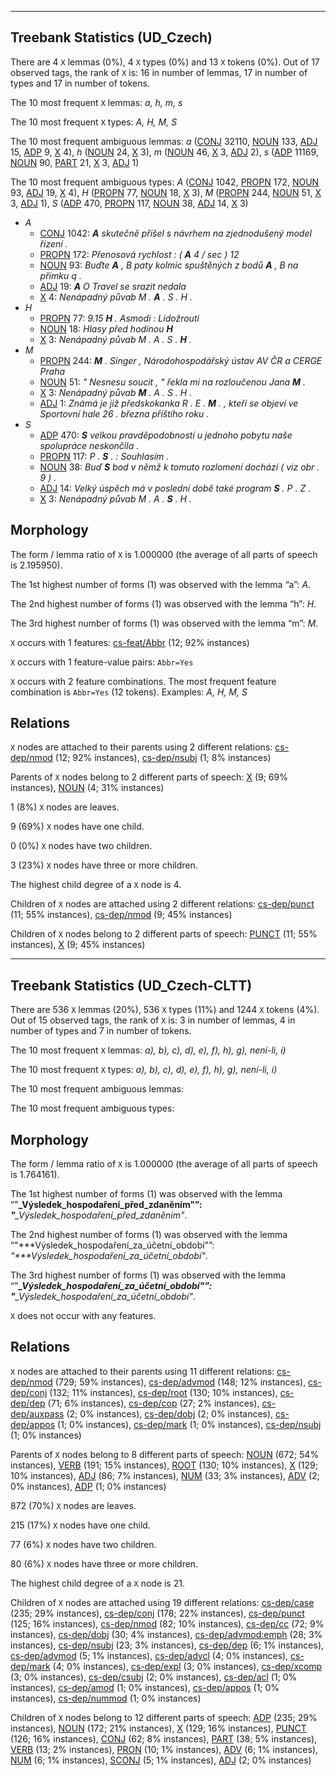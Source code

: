 

--------------------------------------------------------------------------------

## Treebank Statistics (UD_Czech)

There are 4 `X` lemmas (0%), 4 `X` types (0%) and 13 `X` tokens (0%).
Out of 17 observed tags, the rank of `X` is: 16 in number of lemmas, 17 in number of types and 17 in number of tokens.

The 10 most frequent `X` lemmas: <em>a, h, m, s</em>

The 10 most frequent `X` types:  <em>A, H, M, S</em>

The 10 most frequent ambiguous lemmas: <em>a</em> ([CONJ]() 32110, [NOUN]() 133, [ADJ]() 15, [ADP]() 9, [X]() 4), <em>h</em> ([NOUN]() 24, [X]() 3), <em>m</em> ([NOUN]() 46, [X]() 3, [ADJ]() 2), <em>s</em> ([ADP]() 11169, [NOUN]() 90, [PART]() 21, [X]() 3, [ADJ]() 1)

The 10 most frequent ambiguous types:  <em>A</em> ([CONJ]() 1042, [PROPN]() 172, [NOUN]() 93, [ADJ]() 19, [X]() 4), <em>H</em> ([PROPN]() 77, [NOUN]() 18, [X]() 3), <em>M</em> ([PROPN]() 244, [NOUN]() 51, [X]() 3, [ADJ]() 1), <em>S</em> ([ADP]() 470, [PROPN]() 117, [NOUN]() 38, [ADJ]() 14, [X]() 3)


* <em>A</em>
  * [CONJ]() 1042: <em><b>A</b> skutečně přišel s návrhem na zjednodušený model řízení .</em>
  * [PROPN]() 172: <em>Přenosová rychlost : ( <b>A</b> 4 / sec ) 12</em>
  * [NOUN]() 93: <em>Buďte <b>A</b> , B paty kolmic spuštěných z bodů <b>A</b> , B na přímku q .</em>
  * [ADJ]() 19: <em><b>A</b> O Travel se srazit nedala</em>
  * [X]() 4: <em>Nenápadný půvab M . <b>A</b> . S . H .</em>
* <em>H</em>
  * [PROPN]() 77: <em>9.15 <b>H</b> . Asmodi : Lidožrouti</em>
  * [NOUN]() 18: <em>Hlasy před hodinou <b>H</b></em>
  * [X]() 3: <em>Nenápadný půvab M . A . S . <b>H</b> .</em>
* <em>M</em>
  * [PROPN]() 244: <em><b>M</b> . Singer , Národohospodářský ústav AV ČR a CERGE Praha</em>
  * [NOUN]() 51: <em>" Nesnesu soucit , " řekla mi na rozloučenou Jana <b>M</b> .</em>
  * [X]() 3: <em>Nenápadný půvab <b>M</b> . A . S . H .</em>
  * [ADJ]() 1: <em>Známá je již předskokanka R . E . <b>M</b> . , kteří se objeví ve Sportovní hale 26 . března příštího roku .</em>
* <em>S</em>
  * [ADP]() 470: <em><b>S</b> velkou pravděpodobností u jednoho pobytu naše spolupráce neskončila .</em>
  * [PROPN]() 117: <em>P . <b>S</b> . : Souhlasím .</em>
  * [NOUN]() 38: <em>Buď <b>S</b> bod v němž k tomuto rozlomení dochází ( viz obr . 9 ) .</em>
  * [ADJ]() 14: <em>Velký úspěch má v poslední době také program <b>S</b> . P . Z .</em>
  * [X]() 3: <em>Nenápadný půvab M . A . <b>S</b> . H .</em>

## Morphology

The form / lemma ratio of `X` is 1.000000 (the average of all parts of speech is 2.195950).

The 1st highest number of forms (1) was observed with the lemma “a”: <em>A</em>.

The 2nd highest number of forms (1) was observed with the lemma “h”: <em>H</em>.

The 3rd highest number of forms (1) was observed with the lemma “m”: <em>M</em>.

`X` occurs with 1 features: [cs-feat/Abbr]() (12; 92% instances)

`X` occurs with 1 feature-value pairs: `Abbr=Yes`

`X` occurs with 2 feature combinations.
The most frequent feature combination is `Abbr=Yes` (12 tokens).
Examples: <em>A, H, M, S</em>


## Relations

`X` nodes are attached to their parents using 2 different relations: [cs-dep/nmod]() (12; 92% instances), [cs-dep/nsubj]() (1; 8% instances)

Parents of `X` nodes belong to 2 different parts of speech: [X]() (9; 69% instances), [NOUN]() (4; 31% instances)

1 (8%) `X` nodes are leaves.

9 (69%) `X` nodes have one child.

0 (0%) `X` nodes have two children.

3 (23%) `X` nodes have three or more children.

The highest child degree of a `X` node is 4.

Children of `X` nodes are attached using 2 different relations: [cs-dep/punct]() (11; 55% instances), [cs-dep/nmod]() (9; 45% instances)

Children of `X` nodes belong to 2 different parts of speech: [PUNCT]() (11; 55% instances), [X]() (9; 45% instances)



--------------------------------------------------------------------------------

## Treebank Statistics (UD_Czech-CLTT)

There are 536 `X` lemmas (20%), 536 `X` types (11%) and 1244 `X` tokens (4%).
Out of 15 observed tags, the rank of `X` is: 3 in number of lemmas, 4 in number of types and 7 in number of tokens.

The 10 most frequent `X` lemmas: <em>a), b), c), d), e), f), h), g), není-li, i)</em>

The 10 most frequent `X` types:  <em>a), b), c), d), e), f), h), g), není-li, i)</em>

The 10 most frequent ambiguous lemmas: 

The 10 most frequent ambiguous types:  



## Morphology

The form / lemma ratio of `X` is 1.000000 (the average of all parts of speech is 1.764161).

The 1st highest number of forms (1) was observed with the lemma “"****_Výsledek_hospodaření_před_zdaněním"”: <em>"****_Výsledek_hospodaření_před_zdaněním"</em>.

The 2nd highest number of forms (1) was observed with the lemma “"***Výsledek_hospodaření_za_účetní_období"”: <em>"***Výsledek_hospodaření_za_účetní_období"</em>.

The 3rd highest number of forms (1) was observed with the lemma “"***_Výsledek_hospodaření_za_účetní_období"”: <em>"***_Výsledek_hospodaření_za_účetní_období"</em>.

`X` does not occur with any features.


## Relations

`X` nodes are attached to their parents using 11 different relations: [cs-dep/nmod]() (729; 59% instances), [cs-dep/advmod]() (148; 12% instances), [cs-dep/conj]() (132; 11% instances), [cs-dep/root]() (130; 10% instances), [cs-dep/dep]() (71; 6% instances), [cs-dep/cop]() (27; 2% instances), [cs-dep/auxpass]() (2; 0% instances), [cs-dep/dobj]() (2; 0% instances), [cs-dep/appos]() (1; 0% instances), [cs-dep/mark]() (1; 0% instances), [cs-dep/nsubj]() (1; 0% instances)

Parents of `X` nodes belong to 8 different parts of speech: [NOUN]() (672; 54% instances), [VERB]() (191; 15% instances), [ROOT]() (130; 10% instances), [X]() (129; 10% instances), [ADJ]() (86; 7% instances), [NUM]() (33; 3% instances), [ADV]() (2; 0% instances), [ADP]() (1; 0% instances)

872 (70%) `X` nodes are leaves.

215 (17%) `X` nodes have one child.

77 (6%) `X` nodes have two children.

80 (6%) `X` nodes have three or more children.

The highest child degree of a `X` node is 21.

Children of `X` nodes are attached using 19 different relations: [cs-dep/case]() (235; 29% instances), [cs-dep/conj]() (178; 22% instances), [cs-dep/punct]() (125; 16% instances), [cs-dep/nmod]() (82; 10% instances), [cs-dep/cc]() (72; 9% instances), [cs-dep/dobj]() (30; 4% instances), [cs-dep/advmod:emph]() (28; 3% instances), [cs-dep/nsubj]() (23; 3% instances), [cs-dep/dep]() (6; 1% instances), [cs-dep/advmod]() (5; 1% instances), [cs-dep/advcl]() (4; 0% instances), [cs-dep/mark]() (4; 0% instances), [cs-dep/expl]() (3; 0% instances), [cs-dep/xcomp]() (3; 0% instances), [cs-dep/csubj]() (2; 0% instances), [cs-dep/acl]() (1; 0% instances), [cs-dep/amod]() (1; 0% instances), [cs-dep/appos]() (1; 0% instances), [cs-dep/nummod]() (1; 0% instances)

Children of `X` nodes belong to 12 different parts of speech: [ADP]() (235; 29% instances), [NOUN]() (172; 21% instances), [X]() (129; 16% instances), [PUNCT]() (126; 16% instances), [CONJ]() (62; 8% instances), [PART]() (38; 5% instances), [VERB]() (13; 2% instances), [PRON]() (10; 1% instances), [ADV]() (6; 1% instances), [NUM]() (6; 1% instances), [SCONJ]() (5; 1% instances), [ADJ]() (2; 0% instances)

